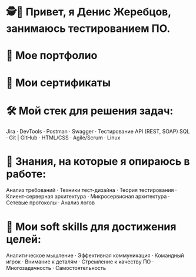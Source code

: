 # 🕵️🐞 Привет, я Денис Жеребцов, занимаюсь тестированием ПО.

# 📁 Мое портфолио

# 📜 Мои сертификаты

# 🛠 Мой стек для решения задач:
Jira · DevTools · Postman · Swagger · Тестирование API (REST, SOAP) 
SQL · Git | GitHub · HTML/CSS · Agile/Scrum · Linux

# 🧠 Знания, на которые я опираюсь в работе: 
Анализ требований · Техники тест-дизайна · Теория тестирования · Клиент-серверная
архитектура · Микросервисная архитектура · Сетевые протоколы · Анализ логов

# 🎯 Мои soft skills для достижения целей:
Аналитическое мышление · Эффективная коммуникация · Командный игрок ·
Внимание к деталям · Стремление к качеству ПО · Многозадачность · Самостоятельность

